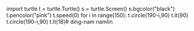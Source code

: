 import turtle
t = turtle.Turtle()
s = turtle.Screen()
s.bgcolor("black")
t.pencolor("pink")
t.speed(0)
for i in range(150):
    t.circle(190-i,90)
    t.lt(90)
    t.circle(190-i,90)
    t.lt(18)# ding-nam
namlin
